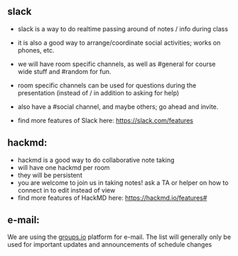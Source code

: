 ## slack

* slack is a way to do realtime passing around of notes / info during class

* it is also a good way to arrange/coordinate social activities; works on phones, etc.

* we will have room specific channels, as well as #general for course wide stuff and #random for fun.

* room specific channels can be used for questions during the presentation (instead of / in addition to asking for help)

* also have a #social channel, and maybe others; go ahead and invite.

* find more features of Slack here: https://slack.com/features

## hackmd:

* hackmd is a good way to do collaborative note taking
* will have one hackmd per room
* they will be persistent
* you are welcome to join us in taking notes! ask a TA or helper on how to connect in to edit instead of view
* find more features of HackMD here: https://hackmd.io/features#

## e-mail:

We are using the [groups.io](https://dibsi18.groups.io/g/main)
platform for e-mail.  The list will generally only be used for
important updates and announcements of schedule changes
